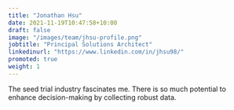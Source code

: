 ```yaml
---
title: "Jonathan Hsu"
date: 2021-11-19T10:47:58+10:00
draft: false
image: "/images/team/jhsu-profile.png"
jobtitle: "Principal Solutions Architect"
linkedinurl: "https://www.linkedin.com/in/jhsu98/"
promoted: true
weight: 1
---
```


The seed trial industry fascinates me. There is so much potential to enhance decision-making by collecting robust data. 